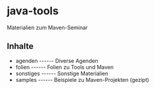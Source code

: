 # java-tools
Materialien zum Maven-Seminar

## Inhalte
- agenden ------ Diverse Agenden
- folien ------ Folien zu Tools und Maven
- sonstiges ------ Sonstige Materialien
- samples ------ Beispiele zu Maven-Projekten (gezipt)
